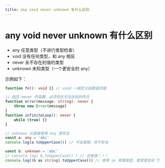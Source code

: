 ```yaml
---
title: any void never unknown 有什么区别
---
```


# any void never unknown 有什么区别
- any 任意类型（不进行类型检查）
- void 没有任何类型，和 any 相反
- never 永不存在的值的类型
- unknown 未知类型（一个更安全的 any）

示例如下：
```ts
function fn(): void {} // void 一般定义函数返回值

// 返回 never 的函数，必须存在无法达到的终点
function error(message: string): never {
    throw new Error(message)
}
function infiniteLoop(): never {
    while (true) {}
}

// unknown 比直接使用 any 更安全
const a: any = 'abc'
console.log(a.toUpperCase()) // 不会报错，但不安全

const b: unknown = 'abc'
// console.log( b.toUpperCase() ) // 会报错！！！
console.log((b as string).toUpperCase()) // 使用 as 转换类型，意思是告诉 TS 编译器：“我知道 b 的类型，我对安全负责”
```